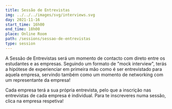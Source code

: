 ```yaml
---
title: Sessão de Entrevistas
img: ../../../images/svg/interviews.svg
day: 2021-11-16
start_time: 16h00
end_time: 18h00
place: Online Room
path: /sessions/sessao-de-entrevistas
type: session
---
```


A Sessão de Entrevistas será um momento de contacto com direto entre os estudantes e as empresas.
Seguindo um formato de "mock interview", terás a hipótese de experienciar em primeira mão como é ser entrevistado para aquela empresa, servindo também como um momento de networking com um representante da empresa!

Cada empresa terá a sua própria entrevista, pelo que a inscrição nas entrevistas de cada empresa é individual. Para te inscreveres numa sessão, clica na empresa respetiva!
